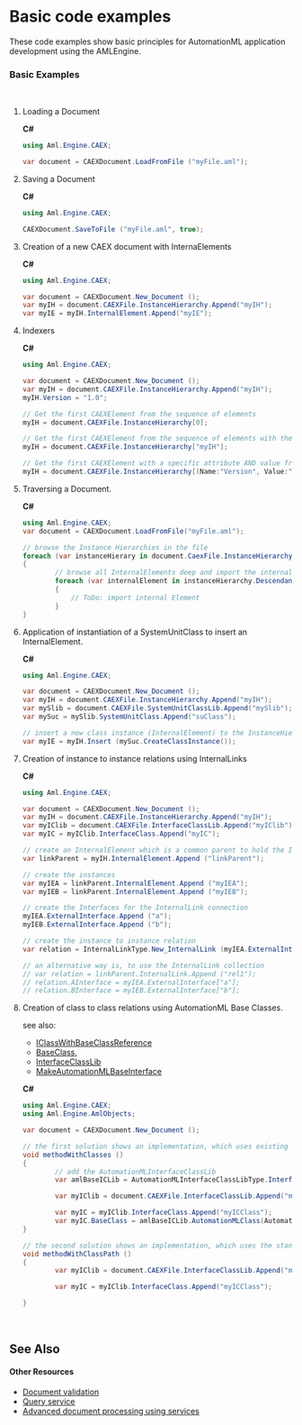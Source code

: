 # Basic code examples

These code examples show basic principles for AutomationML application development using the AMLEngine.



### Basic Examples
&nbsp;<ol><li id="Loading">
Loading a Document


**C#**<br />
``` C#
using Aml.Engine.CAEX;

var document = CAEXDocument.LoadFromFile ("myFile.aml");
```
</li><li id="Saving">
Saving a Document


**C#**<br />
``` C#
using Aml.Engine.CAEX;

CAEXDocument.SaveToFile ("myFile.aml", true);
```
</li><li id="Creation">
Creation of a new CAEX document with InternaElements


**C#**<br />
``` C#
using Aml.Engine.CAEX;

var document = CAEXDocument.New_Document ();
var myIH = document.CAEXFile.InstanceHierarchy.Append("myIH");
var myIE = myIH.InternalElement.Append("myIE");
```
</li><li id="Accessing">
Indexers


**C#**<br />
``` C#
using Aml.Engine.CAEX;

var document = CAEXDocument.New_Document ();
var myIH = document.CAEXFile.InstanceHierarchy.Append("myIH");
myIH.Version = "1.0";

// Get the first CAEXElement from the sequence of elements
myIH = document.CAEXFile.InstanceHierarchy[0];

// Get the first CAEXElement from the sequence of elements with the name "myIH"
myIH = document.CAEXFile.InstanceHierarchy["myIH"];

// Get the first CAEXElement with a specific attribute AND value from the sequence of elements
myIH = document.CAEXFile.InstanceHierarchy[(Name:"Version", Value:"1.0")];
```
</li><li id="BrowseExample">
Traversing a Document.


**C#**<br />
``` C#
using Aml.Engine.CAEX;
var document = CAEXDocument.LoadFromFile("myFile.aml");

// browse the Instance Hierarchies in the file
foreach (var instanceHierary in document.CaexFile.InstanceHierarchy)
{
        // browse all InternalElements deep and import the internal Elements to your system
        foreach (var internalElement in instanceHierarchy.Descendants<InternalElementType>())
        {
            // ToDo: import internal Element
        }
}
```
</li><li id="InstanceCreation">
Application of instantiation of a SystemUnitClass to insert an InternalElement.


**C#**<br />
``` C#
using Aml.Engine.CAEX;

var document = CAEXDocument.New_Document ();
var myIH = document.CAEXFile.InstanceHierarchy.Append("myIH");
var mySlib = document.CAEXFile.SystemUnitClassLib.Append("mySlib");
var mySuc = mySlib.SystemUnitClass.Append("suClass");

// insert a new class instance (InternalElement) to the InstanceHierarchy
var myIE = myIH.Insert (mySuc.CreateClassInstance());
```
</li><li id="InternalLink">
Creation of instance to instance relations using InternalLinks


**C#**<br />
``` C#
using Aml.Engine.CAEX;

var document = CAEXDocument.New_Document ();
var myIH = document.CAEXFile.InstanceHierarchy.Append("myIH");
var myIClib = document.CAEXFile.InterfaceClassLib.Append("myIClib");
var myIC = myIClib.InterfaceClass.Append("myIC");

// create an InternalElement which is a common parent to hold the InternalLink
var linkParent = myIH.InternalElement.Append ("linkParent");

// create the instances
var myIEA = linkParent.InternalElement.Append ("myIEA");
var myIEB = linkParent.InternalElement.Append ("myIEB");

// create the Interfaces for the InternalLink connection
myIEA.ExternalInterface.Append ("a");
myIEB.ExternalInterface.Append ("b");

// create the instance to instance relation
var relation = InternalLinkType.New_InternalLink (myIEA.ExternalInterface["a"], myIEB.ExternalInterface["b"], "rel1");

// an alternative way is, to use the InternalLink collection
// var relation = linkParent.InternalLink.Append ("rel1");
// relation.AInterface = myIEA.ExternalInterface["a"];
// relation.BInterface = myIEB.ExternalInterface["b"];
```
</li><li id="BaseClass">
Creation of class to class relations using AutomationML Base Classes.


see also: 
- [IClassWithBaseClassReference](../Documentation/Aml.Engine.CAEX/IClassWithBaseClassReference/README.md/)
- [BaseClass](../Documentation/Aml.Engine.CAEX/InterfaceFamilyType/BaseClass.md/), 
- [InterfaceClassLib](../Documentation/Aml.Engine.AmlObjects/AutomationMLInterfaceClassLibType/README.md/) 
- [MakeAutomationMLBaseInterface](../Documentation/Aml.Engine.AmlObjects/AutomationMLInterfaceClassLib/MakeAutomationMLBaseInterface.md/)


**C#**<br />
``` C#
using Aml.Engine.CAEX;
using Aml.Engine.AmlObjects;

var document = CAEXDocument.New_Document ();

// the first solution shows an implementation, which uses existing libraries and classes
void methodWithClasses ()
{
        // add the AutomationMLInterfaceClassLib
        var amlBaseICLib = AutomationMLInterfaceClassLibType.InterfaceClassLib(document);

        var myIClib = document.CAEXFile.InterfaceClassLib.Append("myIClib");

        var myIC = myIClib.InterfaceClass.Append("myICClass");
        var myIC.BaseClass = amlBaseICLib.AutomationMLClass(AutomationMLInterfaceClassLib.AutomationMLBaseInterface);
}

// the second solution shows an implementation, which uses the standardized class path
void methodWithClassPath ()
{
        var myIClib = document.CAEXFile.InterfaceClassLib.Append("myIClib");

        var myIC = myIClib.InterfaceClass.Append("myICClass");

}
```
</li></ol>&nbsp;


## See Also


#### Other Resources

- [Document validation](validation.md)
- [Query service](queries.md)
- [Advanced document processing using services](service.md)
